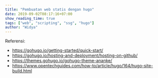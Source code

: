 ```yaml
---
title: "Pembuatan web statis dengan hugo"
date: 2019-09-02T08:17:16+07:00
show_reading_time: true
tags: ["web", "scripting", "ssg", "hugo"]
author: "Widya"
---
```


Referensi:

* https://gohugo.io/getting-started/quick-start/
* https://gohugo.io/hosting-and-deployment/hosting-on-github/
* https://themes.gohugo.io/gohugo-theme-ananke/
* https://www.opentechguides.com/how-to/article/hugo/164/hugo-site-build.html
